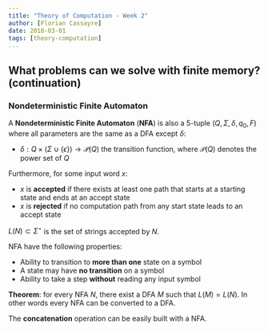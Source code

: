 ```yaml
---
title: "Theory of Computation - Week 2"
author: [Florian Cassayre]
date: 2018-03-01
tags: [theory-computation]
...
```


## What problems can we solve with finite memory? (continuation)

### Nondeterministic Finite Automaton

A **Nondeterministic Finite Automaton** (**NFA**) is also a 5-tuple $(Q, \Sigma, \delta, q_0, F)$ where all parameters are the same as a DFA except $\delta$:

- $\delta: Q \times (\Sigma \cup \{\epsilon\}) \to \mathcal{P}(Q)$ the transition function, where $\mathcal{P}(Q)$ denotes the power set of $Q$

Furthermore, for some input word $x$:

- $x$ is **accepted** if there exists at least one path that starts at a
starting state and ends at an accept state
- $x$ is **rejected** if no computation path from any start state leads to an accept state

$L(N) \subset \Sigma^\star$ is the set of strings accepted by $N$.

NFA have the following properties:

- Ability to transition to **more than one** state on a symbol
- A state may have **no transition** on a symbol
- Ability to take a step **without** reading any input symbol

**Theorem**: for every NFA $N$, there exist a DFA $M$ such that $L(M) = L(N)$. In other words every NFA can be converted to a DFA.

The **concatenation** operation can be easily built with a NFA.
